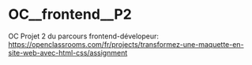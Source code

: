 # OC__frontend__P2
OC Projet 2 du parcours frontend-dévelopeur: https://openclassrooms.com/fr/projects/transformez-une-maquette-en-site-web-avec-html-css/assignment
